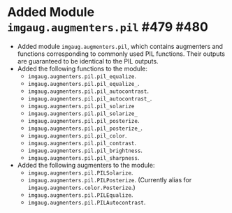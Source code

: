 # Added Module `imgaug.augmenters.pil` #479 #480

* Added module `imgaug.augmenters.pil`, which contains augmenters and
  functions corresponding to commonly used PIL functions. Their outputs
  are guaranteed to be identical to the PIL outputs.
* Added the following functions to the module:
  * `imgaug.augmenters.pil.pil_equalize`.
  * `imgaug.augmenters.pil.pil_equalize_`.
  * `imgaug.augmenters.pil.pil_autocontrast`.
  * `imgaug.augmenters.pil.pil_autocontrast_`.
  * `imgaug.augmenters.pil.pil_solarize`
  * `imgaug.augmenters.pil.pil_solarize_`
  * `imgaug.augmenters.pil.pil_posterize`.
  * `imgaug.augmenters.pil.pil_posterize_`.
  * `imgaug.augmenters.pil.pil_color`.
  * `imgaug.augmenters.pil.pil_contrast`.
  * `imgaug.augmenters.pil.pil_brightness`.
  * `imgaug.augmenters.pil.pil_sharpness`.
* Added the following augmenters to the module:
  * `imgaug.augmenters.pil.PILSolarize`.
  * `imgaug.augmenters.pil.PILPosterize`.
    (Currently alias for `imgaug.augmenters.color.Posterize`.)
  * `imgaug.augmenters.pil.PILEqualize`.
  * `imgaug.augmenters.pil.PILAutocontrast`.
